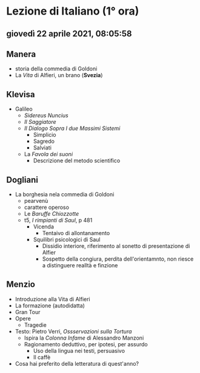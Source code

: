 # Lezione di Italiano (1° ora)

## giovedì 22 aprile 2021, 08:05:58


## Manera
* storia della commedia di Goldoni
* La *Vita* di Alfieri, un brano (**Svezia**)

## Klevisa
* Galileo
	* _Sidereus Nuncius_
	* _Il Saggiatore_
	* _Il Dialogo Sopra I due Massimi Sistemi_
		* Simplicio
		* Sagredo
		* Salviati
	* La *Favola dei suoni*
		* Descrizione del metodo scientifico
## Dogliani
* La borghesia nela commedia di Goldoni
	* pearvenù
	* carattere operoso
	* Le *Baruffe Chiozzotte*
	* t5, _I rimpianti di Saul_, p 481
		* Vicenda
			* Tentaivo di allontanamento
		* Squilibri psicologici di Saul
			* Dissidio interiore, riferimento al sonetto di presentazione di Alfier
			* Sospetto della congiura, perdita dell'orientamnto, non riesce a distinguere realltà e finzione
## Menzio
* Introduzione alla Vita di Alfieri
* La formazione (autodidatta)
* Gran Tour
* Opere
	* Tragedie
* Testo: Pietro Verri, *Ossservazioni sulla Tortura*
	* Ispira la *Colonna Infame* di Alessandro Manzoni
	* Ragionamento deduttivo, per ipotesi, per assurdo
		* Uso  della lingua nei testi, persuasivo
		* Il caffè
* Cosa hai preferito della letteratura di quest'anno?


<!--stackedit_data:
eyJoaXN0b3J5IjpbLTMyOTQzNzMwNCwtMTQ1NTc4NzY3NiwyNz
AyODAzODQsMTM5NjE3ODk2MywtMTA3MjI2NjE4MSw2MjM2MTM3
NSwtMTMyNDA1MDIwN119
-->